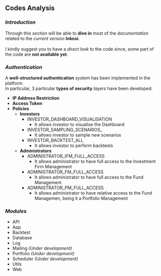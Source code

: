 ## __Codes Analysis__

### _Introduction_

Through this _section_ will be able to __dive in__ most of the _documentation_ related to the _current version_ __Inkosi__.
<br><br>
I kindly suggest you to have a _direct look_ to the code since, some part of the code are __not available yet__.
<br>

### _Authentication_

A __well-structured authentication__ _system_ has been implemented in the platform.
<br>
In particular, 3 particular __types of security__ _layers_ have been developed:

- __IP Address Restriction__
- __Access Token__
- __Policies__
    - __Investors__
        - INVESTOR_DASHBOARD_VISUALISATION
            - It allows investor to visualise the Dashboard
        - INVESTOR_SAMPLING_SCENARIOS_
            - It allows investor to sample new scenarios
        - INVESTOR_BACKTEST_ALL
            - It allows investor to perform backtests
    - __Administrators__
        - ADMINISTRATOR_IFM_FULL_ACCESS
            - It allows administrator to have full access to the Investment Firm Management
        - ADMINISTRATOR_FM_FULL_ACCESS
            - It allows administrator to have full access to the Fund Management
        - ADMINISTRATOR_PM_FULL_ACCESS
            - It allows administrator to have relative access to the Fund Managemen, being it a Portfolio Management


### _Modules_

- API
- App
- Backtest
- Database
- Log
- Mailing _(Under development)_
- Portfolio _(Under development)_
- Scheduler _(Under development)_
- Utils
- Web

